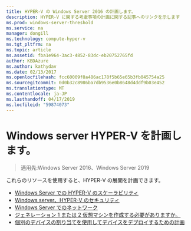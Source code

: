 ```yaml
---
title: HYPER-V の Windows Server 2016 の計画します。
description: HYPER-V に関する考慮事項の計画に関する記事へのリンクを示します
ms.prod: windows-server-threshold
ms.service: na
manager: dongill
ms.technology: compute-hyper-v
ms.tgt_pltfrm: na
ms.topic: article
ms.assetid: fba1e964-3ac3-4852-83dc-eb20752765fd
author: KBDAzure
ms.author: kathydav
ms.date: 02/13/2017
ms.openlocfilehash: fcc60009f8a486ac178f5b65e65b3fb045754a25
ms.sourcegitcommit: 0d0b32c8986ba7db9536e0b8648d4ddf9b03e452
ms.translationtype: MT
ms.contentlocale: ja-JP
ms.lasthandoff: 04/17/2019
ms.locfileid: "59874073"
---
```

# <a name="plan-for-hyper-v-on-windows-server"></a>Windows server HYPER-V を計画します。

>適用先:Windows Server 2016、Windows Server 2019

これらのリソースを使用すると、HYPER-V の展開を計画できます。
   
-  [Windows Server での HYPER-V のスケーラビリティ](plan-hyper-v-scalability-in-windows-server.md)  
-  [Windows server、HYPER-V のセキュリティ](plan-hyper-v-security-in-windows-server.md)
-  [Windows Server でのネットワーク](plan-hyper-v-networking-in-windows-server.md) 
-  [ジェネレーション 1 または 2 仮想マシンを作成する必要がありますか。](Should-I-create-a-generation-1-or-2-virtual-machine-in-Hyper-V.md)
- [個別のデバイスの割り当てを使用してデバイスをデプロイするための計画](plan-for-deploying-devices-using-discrete-device-assignment.md)
  


